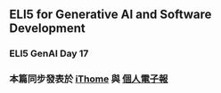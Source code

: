 ## ELI5 for Generative AI and Software Development
### ELI5 GenAI Day 17 




### 本篇同步發表於 [iThome](https://ithelp.ithome.com.tw/articles/10346971) 與 [個人電子報](https://memo.jimmyliao.net/)


